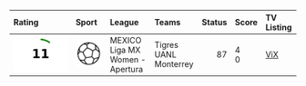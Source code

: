 | Rating                                                                                                                                 | Sport                                                                                                        | League                             | Teams                    |   Status | Score   | TV Listing                                       |
|:---------------------------------------------------------------------------------------------------------------------------------------|:-------------------------------------------------------------------------------------------------------------|:-----------------------------------|:-------------------------|---------:|:--------|:-------------------------------------------------|
| <img src="https://raw.githubusercontent.com/BlakeDuncan25/Donut-SVG-Ratings/bac4e4a278175106499642192132b1786a9aec38/11.svg" alt="11"> | <img src="https://raw.githubusercontent.com/BlakeDuncan25/Donut-SVG-Ratings/master/soccer.png" alt="Soccer"> | MEXICO<br>Liga MX Women - Apertura | Tigres UANL<br>Monterrey |       87 | 4<br>0  | <a href="https://vix.com/es-es/deportes">ViX</a> |